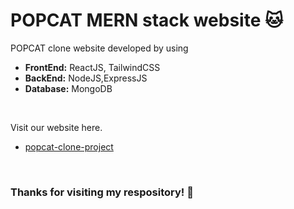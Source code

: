 # POPCAT MERN stack website &#128049;

POPCAT clone website developed by using
- **FrontEnd:** ReactJS, TailwindCSS
- **BackEnd:** NodeJS,ExpressJS
- **Database:** MongoDB

<br>

Visit our website here.
- [popcat-clone-project](https://popcat-clone-project.vercel.app/)

<br>

### Thanks for visiting my respository! &#128079;

